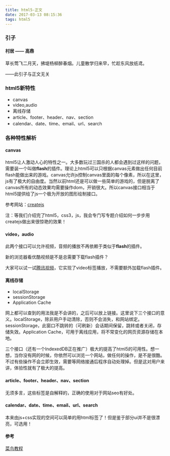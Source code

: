 ```yaml
---
title: html5-正文
date: 2017-03-13 08:15:36
tags: html5
---
```

### 引子

#### 村居 —— 高鼎
草长莺飞二月天，拂堤杨柳醉春烟。儿童散学归来早，忙趁东风放纸鸢。

——此引子与正文无关

### html5新特性

- canvas
- video,audio
- 离线存储
- article、footer、header、nav、section
-  calendar、date、time、email、url、search

### 各种特性解析

#### canvas

html5让人激动人心的特性之一。大多数玩过三国杀的人都会遇到过这样的问题，需要装一个叫做**flash**的插件。理论上html5可以只根据canvas元素做出任何目前flash能做出来的游戏。canvas允许js控制canvas里面的每个像素，所以在这里，js有了极大的自由度。当然以前html还是可以做一些简单的游戏的，但是脱离了canvas所有的动态效果均需要操作dom，开销很大。所以canvas接口相当于html5提供给了js一个极为开放的图形绘制接口。

参考网站：[createjs](http://www.createjs.cc/)

注：等我们介绍完了html5，css3，js，我会专门写专题介绍如何一步步用createjs做出来很惊艳的效果！

#### video，audio

此两个接口可以允许视频，音频的播放不再依赖于类似于**flash**的插件。

新的浏览器看优酷视频是不是总需要下载flash插件？

大家可以试一试[腾讯视频](https://v.qq.com/)，它实现了video标签播放，不需要额外加载flash插件。

#### 离线存储

- localStorage
- sessionStorage
- Application Cache

网上都可以查到的用法我是不会讲的，之后可以放上链接。这里说下三个接口的意义。localStorage，除非用户手动清除，否则不会消失，和网站绑定。sessionStorage，此窗口不跳转的（可刷新）会话期间保留，跳转或者关闭，存储失效。Application Cache，可用于离线应用，将不常变化的网页资源存储在本地。

三个接口（还有一个IndexedDB正在推广）极大的提高了html5的可用性。想一想，当你没有网的时候，你依然可以浏览一个网站，做任何的操作，是不是很酷。不过有些操作不会立即生效，需要等网络接通后程序自动处理掉。但是这对用户来讲，体验性就有了极大的提高。

#### article、footer、header、nav、section

无须多言，这些标签是自解释的，正确的使用对于网站seo有好处。

#### calendar、date、time、email、url、search

本来由js+css实现的空间可以简单的用html标签了！但是鉴于部分ui并不是很漂亮，可选用！

#### 参考

[菜鸟教程](http://www.runoob.com/html/html5-intro.html)